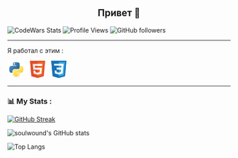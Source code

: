 <h2 align="center">Привет 👋</h2>


![CodeWars Stats](https://www.codewars.com/users/soulless_/badges/micro)
![Profile Views](https://komarev.com/ghpvc/?username=soulwound)
![GitHub followers](https://img.shields.io/github/followers/soulwound?style=social)


---

Я работал с этим :
<div>
<img src=https://github.com/devicons/devicon/blob/master/icons/python/python-original.svg title="Python" alt="Python" width="40" height="40"/>&nbsp
<img src=https://github.com/devicons/devicon/blob/master/icons/html5/html5-original.svg title="HTML5" alt="HTML5" width="40" height="40"/>&nbsp
<img src=https://github.com/devicons/devicon/blob/master/icons/css3/css3-original.svg title="CSS3" alt="CSS3" width="40" height="40"/>&nbsp
</div>


---

### :bar_chart: My Stats :
[![GitHub Streak](https://streak-stats.demolab.com?user=soulwound&theme=tokyonight-duo&hide_border=true)](https://git.io/streak-stats)
<p>

![soulwound's GitHub stats](https://github-readme-stats.vercel.app/api?username=soulwound&show_icons=true&theme=tokyonight)
<p>

![Top Langs](https://github-readme-stats.vercel.app/api/top-langs/?username=soulwound&layout=compact&theme=tokyonight)

<!--
**soulwound/soulwound** is a ✨ _special_ ✨ repository because its `README.md` (this file) appears on your GitHub profile.
Here are some ideas to get you started:

- 🔭 I’m currently working on ...
- 🌱 I’m currently learning ...
- 👯 I’m looking to collaborate on ...
- 🤔 I’m looking for help with ...
- 💬 Ask me about ...
- 📫 How to reach me: ...
- 😄 Pronouns: ...
- ⚡ Fun fact: ...
-->

